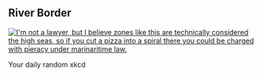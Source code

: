 ## River Border
[![I'm not a lawyer, but I believe zones like this are technically considered the high seas, so if you cut a pizza into a spiral there you could be charged with pieracy under marinaritime law.](https://imgs.xkcd.com/comics/river_border.png)](https://xkcd.com/1986/ "I'm not a lawyer, but I believe zones like this are technically considered the high seas, so if you cut a pizza into a spiral there you could be charged with pieracy under marinaritime law.")

Your daily random xkcd

